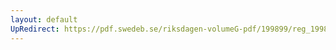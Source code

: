 ```yaml
---
layout: default
UpRedirect: https://pdf.swedeb.se/riksdagen-volumeG-pdf/199899/reg_199899/reg_199899_0009.pdf
---
```

